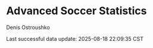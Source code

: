 # Advanced Soccer Statistics
Denis Ostroushko

<!-- gfm -->

Last successful data update: 2025-08-18 22:09:35 CST
